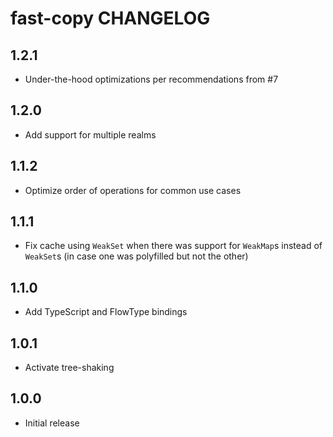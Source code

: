 # fast-copy CHANGELOG

## 1.2.1

* Under-the-hood optimizations per recommendations from #7

## 1.2.0

* Add support for multiple realms

## 1.1.2

* Optimize order of operations for common use cases

## 1.1.1

* Fix cache using `WeakSet` when there was support for `WeakMap`s instead of `WeakSet`s (in case one was polyfilled but not the other)

## 1.1.0

* Add TypeScript and FlowType bindings

## 1.0.1

* Activate tree-shaking

## 1.0.0

* Initial release
